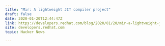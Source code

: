 ```yaml
---
title: "Mir: A lightweight JIT compiler project"
draft: false
date: 2020-01-20T12:44:47Z
link: https://developers.redhat.com/blog/2020/01/20/mir-a-lightweight-jit-compiler-project/?utm_medium=RSS&utm_source=hune
site: developers.redhat.com
topic: Hacker News  

---
```

